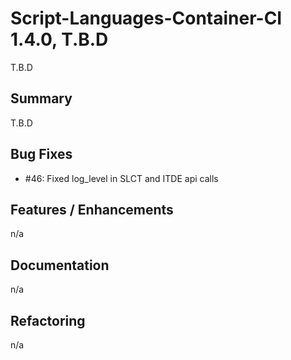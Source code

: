 # Script-Languages-Container-CI 1.4.0, T.B.D

T.B.D

## Summary

T.B.D

## Bug Fixes

 - #46: Fixed log_level in SLCT and ITDE api calls

## Features / Enhancements

n/a

## Documentation

n/a

## Refactoring

n/a